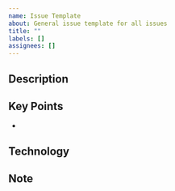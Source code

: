 ```yaml
---
name: Issue Template
about: General issue template for all issues
title: ""
labels: []
assignees: []
---
```


## Description
<!-- Provide a detailed description of the issue -->

## Key Points

-

## Technology
<!-- List any technologies, tools, or skills required -->

## Note
<!-- Any additional notes or context for this issue -->
